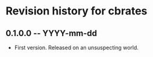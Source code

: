 # Revision history for cbrates

## 0.1.0.0 -- YYYY-mm-dd

* First version. Released on an unsuspecting world.
